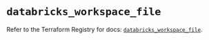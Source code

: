 # `databricks_workspace_file`

Refer to the Terraform Registry for docs: [`databricks_workspace_file`](https://registry.terraform.io/providers/databricks/databricks/1.74.0/docs/resources/workspace_file).
